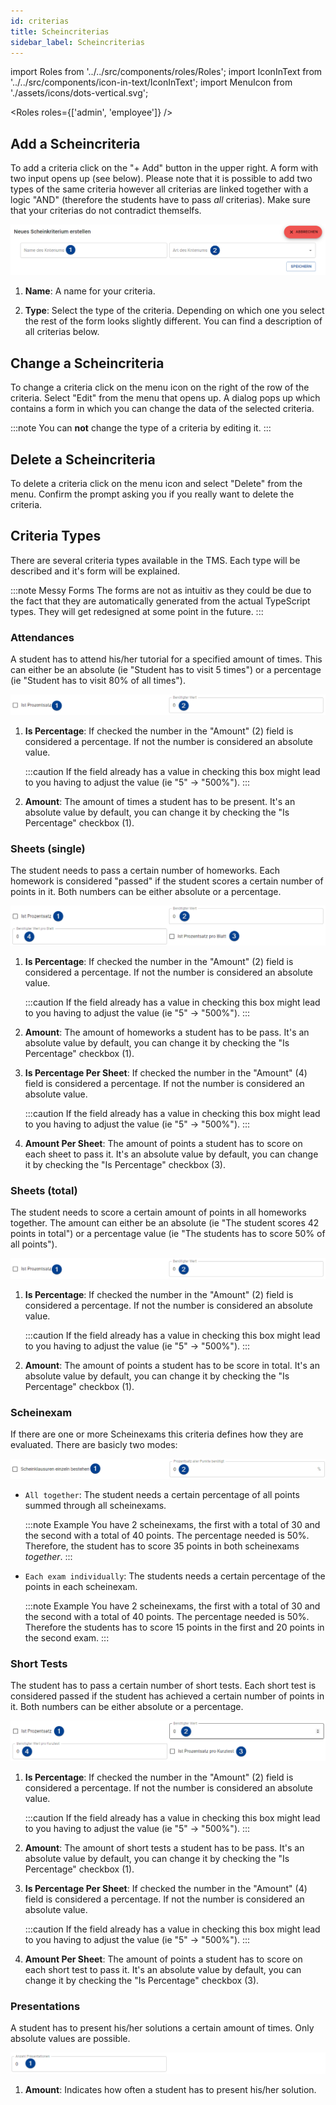 ```yaml
---
id: criterias
title: Scheincriterias
sidebar_label: Scheincriterias
---
```


import Roles from '../../src/components/roles/Roles';
import IconInText from '../../src/components/icon-in-text/IconInText';
import MenuIcon from './assets/icons/dots-vertical.svg';

<Roles roles={['admin', 'employee']} />

## Add a Scheincriteria

To add a criteria click on the "+ Add" button in the upper right. A form with two input opens up (see below). Please note that it is possible to add two types of the same criteria however all criterias are linked together with a logic "AND" (therefore the students have to pass _all_ criterias). Make sure that your criterias do not contradict themselfs.

![Criteria form](./assets/criteria_forms/base_criteria_form.png)

1. **Name**: A name for your criteria.

1. **Type**: Select the type of the criteria. Depending on which one you select the rest of the form looks slightly different. You can find a description of all criterias below.

## Change a Scheincriteria

To change a criteria click on the menu icon <IconInText icon={MenuIcon} /> on the right of the row of the criteria. Select "Edit" from the menu that opens up. A dialog pops up which contains a form in which you can change the data of the selected criteria.

:::note
You can **not** change the type of a criteria by editing it.
:::

## Delete a Scheincriteria

To delete a criteria click on the menu icon <IconInText icon={MenuIcon} /> and select "Delete" from the menu. Confirm the prompt asking you if you really want to delete the criteria.

## Criteria Types

There are several criteria types available in the TMS. Each type will be described and it's form will be explained.

:::note Messy Forms
The forms are not as intuitiv as they could be due to the fact that they are automatically generated from the actual TypeScript types. They will get redesigned at some point in the future.
:::

### Attendances

A student has to attend his/her tutorial for a specified amount of times. This can either be an absolute (ie "Student has to visit 5 times") or a percentage (ie "Student has to visit 80% of all times").

![Form for the attendance criteria](./assets/criteria_forms/attendance_criteria.png)

1. **Is Percentage**: If checked the number in the "Amount" (2) field is considered a percentage. If not the number is considered an absolute value.

   :::caution
   If the field already has a value in checking this box might lead to you having to adjust the value (ie "5" -> "500%").
   :::

1. **Amount**: The amount of times a student has to be present. It's an absolute value by default, you can change it by checking the "Is Percentage" checkbox (1).

### Sheets (single)

The student needs to pass a certain number of homeworks. Each homework is considered "passed" if the student scores a certain number of points in it. Both numbers can be either absolute or a percentage.

![Form for the single sheets criteria](./assets/criteria_forms/sheet_single_criteria.png)

1. **Is Percentage**: If checked the number in the "Amount" (2) field is considered a percentage. If not the number is considered an absolute value.

   :::caution
   If the field already has a value in checking this box might lead to you having to adjust the value (ie "5" -> "500%").
   :::

1. **Amount**: The amount of homeworks a student has to be pass. It's an absolute value by default, you can change it by checking the "Is Percentage" checkbox (1).

1. **Is Percentage Per Sheet**: If checked the number in the "Amount" (4) field is considered a percentage. If not the number is considered an absolute value.

   :::caution
   If the field already has a value in checking this box might lead to you having to adjust the value (ie "5" -> "500%").
   :::

1. **Amount Per Sheet**: The amount of points a student has to score on each sheet to pass it. It's an absolute value by default, you can change it by checking the "Is Percentage" checkbox (3).

### Sheets (total)

The student needs to score a certain amount of points in all homeworks together. The amount can either be an absolute (ie "The student scores 42 points in total") or a percentage value (ie "The students has to score 50% of all points").

![Form for the total sheets criteria](./assets/criteria_forms/sheet_total_criteria.png)

1. **Is Percentage**: If checked the number in the "Amount" (2) field is considered a percentage. If not the number is considered an absolute value.

   :::caution
   If the field already has a value in checking this box might lead to you having to adjust the value (ie "5" -> "500%").
   :::

1. **Amount**: The amount of points a student has to be score in total. It's an absolute value by default, you can change it by checking the "Is Percentage" checkbox (1).

### Scheinexam

If there are one or more Scheinexams this criteria defines how they are evaluated. There are basicly two modes:

![Form for the scheinexam criteria](./assets/criteria_forms/scheinexam_criteria.png)

- `All together`: The student needs a certain percentage of all points summed through all scheinexams.

  :::note Example
  You have 2 scheinexams, the first with a total of 30 and the second with a total of 40 points. The percentage needed is 50%. Therefore, the student has to score 35 points in both scheinexams _together_.
  :::

- `Each exam individually`: The students needs a certain percentage of the points in each scheinexam.

  :::note Example
  You have 2 scheinexams, the first with a total of 30 and the second with a total of 40 points. The percentage needed is 50%. Therefore the students has to score 15 points in the first and 20 points in the second exam.
  :::

### Short Tests

The student has to pass a certain number of short tests. Each short test is considered passed if the student has achieved a certain number of points in it. Both numbers can be either absolute or a percentage.

![Form for the short test criteria](./assets/criteria_forms/short_test_criteria.png)

1. **Is Percentage**: If checked the number in the "Amount" (2) field is considered a percentage. If not the number is considered an absolute value.

   :::caution
   If the field already has a value in checking this box might lead to you having to adjust the value (ie "5" -> "500%").
   :::

1. **Amount**: The amount of short tests a student has to be pass. It's an absolute value by default, you can change it by checking the "Is Percentage" checkbox (1).

1. **Is Percentage Per Sheet**: If checked the number in the "Amount" (4) field is considered a percentage. If not the number is considered an absolute value.

   :::caution
   If the field already has a value in checking this box might lead to you having to adjust the value (ie "5" -> "500%").
   :::

1. **Amount Per Sheet**: The amount of points a student has to score on each short test to pass it. It's an absolute value by default, you can change it by checking the "Is Percentage" checkbox (3).

### Presentations

A student has to present his/her solutions a certain amount of times. Only absolute values are possible.

![Form for the presentation criteria](./assets/criteria_forms/presentation_criteria.png)

1. **Amount**: Indicates how often a student has to present his/her solution.
